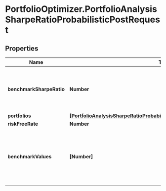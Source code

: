 # PortfolioOptimizer.PortfolioAnalysisSharpeRatioProbabilisticPostRequest

## Properties

Name | Type | Description | Notes
------------ | ------------- | ------------- | -------------
**benchmarkSharpeRatio** | **Number** | The Sharpe ratio of the benchmark, in the same sampling frequency as the sampling frequency of the portfolio values | 
**portfolios** | [**[PortfolioAnalysisSharpeRatioProbabilisticPostRequestOneOf1PortfoliosInner]**](PortfolioAnalysisSharpeRatioProbabilisticPostRequestOneOf1PortfoliosInner.md) |  | 
**riskFreeRate** | **Number** | The risk free rate | 
**benchmarkValues** | **[Number]** | benchmarkValues[t] is the value of the benchmark at the time t; the benchmarkValues array must have the same length as all the portfolioValues arrays | 


